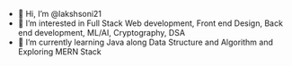 - 👋 Hi, I’m @lakshsoni21
- 👀 I’m interested in Full Stack Web development, Front end Design, Back end development, ML/AI, Cryptography, DSA 
- 🌱 I’m currently learning Java along Data Structure and Algorithm and Exploring MERN Stack

<!---
lakshsoni21/lakshsoni21 is a ✨ special ✨ repository because its `README.md` (this file) appears on your GitHub profile.
You can click the Preview link to take a look at your changes.
--->
